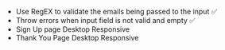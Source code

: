 - Use RegEX to validate the emails being passed to the input ✅
- Throw errors when input field is not valid and empty ✅
- Sign Up page Desktop Responsive
- Thank You Page Desktop Responsive
